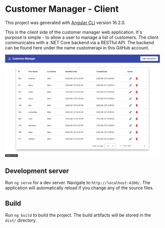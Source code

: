 # Customer Manager - Client

This project was generated with [Angular CLI](https://github.com/angular/angular-cli) version 16.2.0.

This is the client side of the customer manager web application. It's purpose is simple - to allow a user to manage a list of customers. The client communicates with a .NET Core backend via a RESTful API. The backend can be found here under the name customerapi in this GitHub account.

![Screenshot](screenshot.jpg)

## Development server

Run `ng serve` for a dev server. Navigate to `http://localhost:4200/`. The application will automatically reload if you change any of the source files.

## Build

Run `ng build` to build the project. The build artifacts will be stored in the `dist/` directory.
